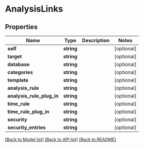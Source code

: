 # AnalysisLinks

## Properties
Name | Type | Description | Notes
------------ | ------------- | ------------- | -------------
**self** | **string** |  | [optional] 
**target** | **string** |  | [optional] 
**database** | **string** |  | [optional] 
**categories** | **string** |  | [optional] 
**template** | **string** |  | [optional] 
**analysis_rule** | **string** |  | [optional] 
**analysis_rule_plug_in** | **string** |  | [optional] 
**time_rule** | **string** |  | [optional] 
**time_rule_plug_in** | **string** |  | [optional] 
**security** | **string** |  | [optional] 
**security_entries** | **string** |  | [optional] 

[[Back to Model list]](../README.md#documentation-for-models) [[Back to API list]](../README.md#documentation-for-api-endpoints) [[Back to README]](../README.md)


